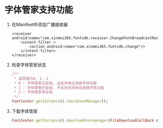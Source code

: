 # 字体管家支持功能

1. 在Manifest中添加广播接收器
    ```
    <receiver android:name="com.xinmei365.fontsdk.receiver.ChangeFontBroadcastReceiver">
        <intent-filter >
            <action android:name="com.xinmei365.fontsdk.change"/>
        </intent-filter>
    </receiver>
    ```

2. 检查字体管家状态
    ```ruby
    /**
     * 返回值为0, 1, 2
     * 0 : 字体管家已安装, 且支持单应用换字体功能
     * 1 : 字体管家已安装, 不支持支持单应用换字体功能
     * 2 : 字体管家未安装
     */
    FontCenter.getInstance().checkFontManager();
    ```

3. 下载字体管家
    ```ruby
    FontCenter.getInstance().downloadFontmanager(FileDownloadCallBack callback)
    ```
